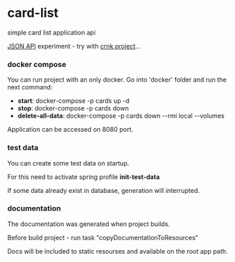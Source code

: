 # card-list
simple card list application api

[JSON API](https://jsonapi.org) experiment - try with [crnk project](http://www.crnk.io)...

### docker compose

You can run project with an only docker.
Go into 'docker' folder and run the next command:
* __start__: docker-compose -p cards up -d 
* __stop__: docker-compose -p cards down
* __delete-all-data__: docker-compose -p cards down --rmi local --volumes

Application can be accessed on 8080 port.

### test data

You can create some test data on startup. 

For this need to activate spring profile __init-test-data__

If some data already exist in database, generation will interrupted.

### documentation

The documentation was generated when project builds.

Before build project - run task "copyDocumentationToResources"

Docs will be included to static resourses and available on the root app path.
